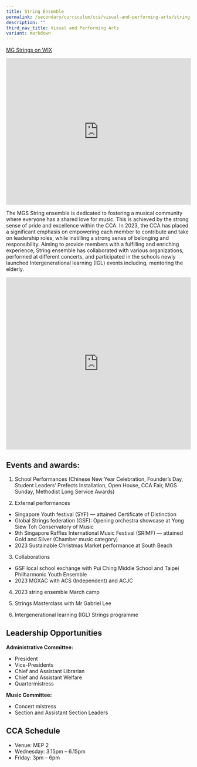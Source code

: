 ```yaml
---
title: String Ensemble
permalink: /secondary/curriculum/cca/visual-and-performing-arts/string-ensemble/
description: ""
third_nav_title: Visual and Performing Arts
variant: markdown
---
```

[MG Strings on WIX](https://mgstringsofficial.wixsite.com/website-2)

<div style="width:100%; height:400px">
  <iframe class="ive_eobj_center" allowfullscreen="" frameborder="0" src="https://www.youtube.com/embed/isq_j2oQ5iU" height="100%" width="100%">
  </iframe>
</div>

The MGS String ensemble is dedicated to fostering a musical community where everyone has a shared love for music. This is achieved by the strong sense of pride and excellence within the CCA. In 2023, the CCA has placed a significant emphasis on empowering each member to contribute and take on leadership roles, while instilling a strong sense of belonging and responsibility. Aiming to provide members with a fulfilling and enriching experience, String ensemble has collaborated with various organizations, performed at different concerts, and participated in the schools newly launched Intergenerational learning (IGL) events including, mentoring the elderly.  

<div style="width:100%; height:470px">
	<iframe src="https://docs.google.com/presentation/d/e/2PACX-1vQV4tzHzwfrs1lYGUD2Bg8VUoMxajiZDWzNPu55Tdpqu0Ty2u9CGUbKYx39IC3av9yE20majsmKTdhd/embed?start=true&amp;loop=true&amp;delayms=3000" frameborder="0" width="100%" height="100%" allowfullscreen="true"></iframe>
</div>

## Events and awards: 

1. School Performances (Chinese New Year Celebration, Founder’s Day, Student Leaders’ Prefects Installation, Open House, CCA Fair, MGS Sunday, Methodist Long Service Awards)

2. External performances 
* Singapore Youth festival (SYF) — attained Certificate of Distinction 
* Global Strings federation (GSF): Opening orchestra showcase at Yong Siew Toh Conservatory of Music
* 9th Singapore Raffles International Music Festival (SRIMF) — attained Gold and Silver (Chamber music category) 
* 2023 Sustainable Christmas Market performance at South Beach 

3. Collaborations 
* GSF local school exchange with Pui Ching Middle School and Taipei Philharmonic Youth Ensemble 
* 2023 MGXAC with ACS (Independent) and ACJC

4. 2023 string ensemble March camp 

5. Strings Masterclass with Mr Gabriel Lee 

6. Intergenerational learning (IGL) Strings programme 


## Leadership Opportunities

**Administrative Committee:**
- President
- Vice-Presidents
- Chief and Assistant Librarian
- Chief and Assistant Welfare
- Quartermistress

**Music Committee:**
- Concert mistress
- Section and Assistant Section Leaders

## CCA Schedule
* Venue: MEP 2
* Wednesday: 3.15pm – 6.15pm
* Friday: 3pm – 6pm